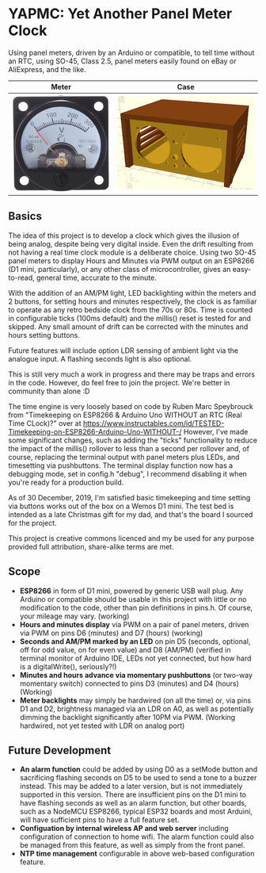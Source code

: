 # YAPMC: Yet Another Panel Meter Clock
Using panel meters, driven by an Arduino or compatible, to tell time without an RTC, using SO-45, Class 2.5, panel meters easily found on eBay or AliExpress, and the like.

Meter        | Case
------------ | -------------
![s-l1600](panel-meter-clock-case/s-l1600.jpg) | ![Meter Case](panel-meter-clock-case/meter-clock-case-sml.png)
          
## Basics
The idea of this project is to develop a clock which gives the illusion of being analog, despite being very digital inside. Even the drift resulting from not having a real time clock module is a deliberate choice. Using two SO-45 panel meters to display Hours and Minutes via PWM output on an ESP8266 (D1 mini, particularly), or any other class of microcontroller, gives an easy-to-read, general time, accurate to the minute.

With the addition of an AM/PM light, LED backlighting within the meters and 2 buttons, for setting hours and minutes respectively, the clock is as familiar to operate as any retro bedside clock from the 70s or 80s. Time is counted in configurable ticks (100ms default) and the millis() reset is tested for and skipped. Any small amount of drift can be corrected with the minutes and hours setting buttons.

Future features will include option LDR sensing of ambient light via the analogue input. A flashing seconds light is also optional.

This is still very much a work in progress and there may be traps and errors in the code. However, do feel free to join the project. We're better in community than alone :D

The time engine is very loosely based on code by Ruben Marc Speybrouck from "Timekeeping on ESP8266 & Arduino Uno WITHOUT an RTC (Real Time CLock)?" over at https://www.instructables.com/id/TESTED-Timekeeping-on-ESP8266-Arduino-Uno-WITHOUT-/ However, I've made some significant changes, such as adding the "ticks" functionality to reduce the impact of the millis() rollover to less than a second per rollover and, of course, replacing the terminal output with panel meters plus LEDs, and timesetting via pushbuttons. The terminal display function now has a debugging mode, set in config.h "debug", I recommend disabling it when you're ready for a production build.

As of 30 December, 2019, I'm satisfied basic timekeeping and time setting via buttons works out of the box on a Wemos D1 mini. The test bed is intended as a late Christmas gift for my dad, and that's the board I sourced for the project. 
 
This project is creative commons licenced and my be used for any purpose provided full attribution, share-alike terms are met.

## Scope
* __ESP8266__ in form of D1 mini, powered by generic USB wall plug. Any Arduino or compatible should be usable in this project with little or no modification to the code, other than pin definitions in pins.h. Of course, your mileage may vary. (working)
* __Hours and minutes display__ via PWM on a pair of panel meters, driven via PWM on pins D6 (minutes) and D7 (hours) (working)
* __Seconds and AM/PM marked by an LED__ on pin D5 (seconds, optional, off for odd value, on for even value) and D8 (AM/PM) (verified in terminal monitor of Arduino IDE, LEDs not yet connected, but how hard is a digitalWrite(), seriously?!)
* __Minutes and hours advance via momentary pushbuttons__ (or two-way momentary switch) connected to pins D3 (minutes) and D4 (hours) (Working)
* __Meter backlights__ may simply be hardwired (on all the time) or, via pins D1 and D2, brightness managed via an LDR on A0, as well as potentially dimming the backlight significantly after 10PM via PWM. (Working hardwired, not yet tested with LDR on analog port)
## Future Development
* __An alarm function__ could be added by using D0 as a setMode button and sacrificing flashing seconds on D5 to be used to send a tone to a buzzer instead. This may be added to a later version, but is not immediately supported in this version. There are insufficient pins on the D1 mini to have flashing seconds as well as an alarm function, but other boards, such as a NodeMCU ESP8266, typical ESP32 boards and most Arduini, will have sufficient pins to have a full feature set.
* __Configuation by internal wireless AP and web server__ including configuration of connection to home wifi. The alarm function could also be managed from this feature, as well as simply from the front panel.
* __NTP time management__ configurable in above web-based configuration feature.
